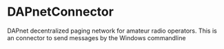 # DAPnetConnector
DAPnet decentralized paging network for amateur radio operators. This is an connector to send messages by the Windows commandline
